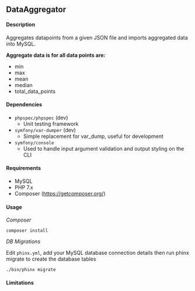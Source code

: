 ## DataAggregator

#### Description
Aggregates datapoints from a given JSON file and imports aggregated data into MySQL.

**Aggregate data is for all data points are:**
- min
- max
- mean
- median
- total_data_points

#### Dependencies
- `phpspec/phpspec` (dev)
    - Unit testing framework
- `symfony/var-dumper` (dev)
    - Simple replacement for var_dump, useful for development
- `symfony/console`
    - Used to handle input argument validation and output styling on the CLI

#### Requirements
- MySQL
- PHP 7.x
- Composer (https://getcomposer.org/)

#### Usage

*Composer*

`composer install`

*DB Migrations*

Edit `phinx.yml`, add your MySQL database connection details then run phinx migrate to create the database tables 

`./bin/phinx migrate`



#### Limitations
